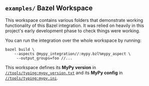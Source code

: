## `examples/` Bazel Workspace

This workspace contains various folders that demonstrate working functionality
of this Bazel integration. It was relied on heavily in this project's early development
phase to check things were working.

You can run the integration over the whole workspace by running:

```
bazel build \
    --aspects @mypy_integration//:mypy.bzl%mypy_aspect \
     --output_groups=foo //...
```

This workspace defines its **MyPy version** in [`//tools/typing:mypy_version.txt`](./tools/typing/mypy_version.txt)
and its **MyPy config** in [`//tools/typing:mypy.ini`](./tools/typing/mypy.ini).